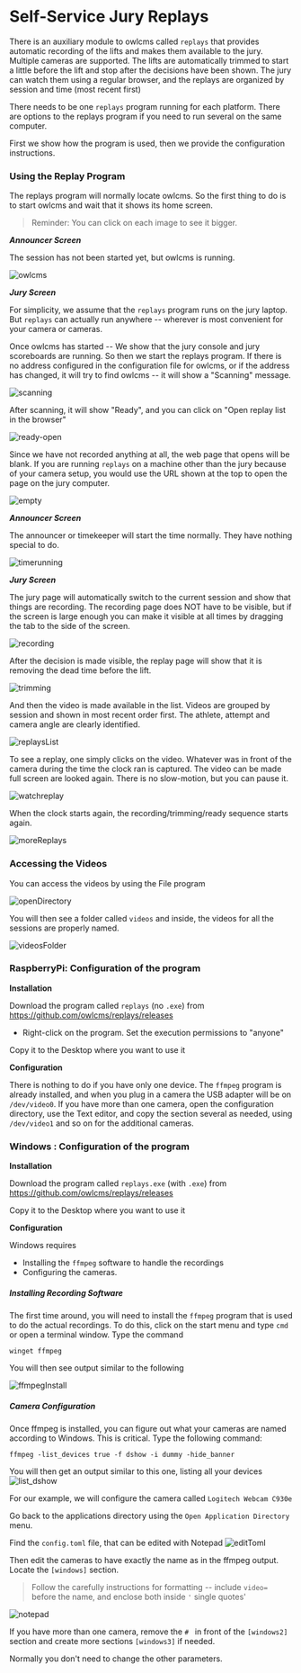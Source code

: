 # Self-Service Jury Replays

There is an auxiliary module to owlcms called `replays` that provides automatic recording of the lifts and makes them available to the jury.  Multiple cameras are supported. The lifts are automatically trimmed to start a little before the lift and stop after the decisions have been shown.  The jury can watch them using a regular browser, and the replays are organized by session and time (most recent first)

There needs to be one `replays` program running for each platform.   There are options to the replays program if you need to run several on the same computer.

First we show how the program is used, then we provide the configuration instructions.

### Using the Replay Program

The replays program will normally locate owlcms.  So the first thing to do is to start owlcms and wait that it shows its home screen.

> Reminder: You can click on each image to see it bigger.

***Announcer Screen***

The session has not been started yet, but owlcms is running.

![owlcms](nimg/4100replays/owlcms.png)

***Jury Screen***

For simplicity, we assume that the `replays` program runs on the jury laptop.  But `replays` can actually run anywhere -- wherever is most convenient for your camera or cameras.

Once owlcms has started -- We show that the jury console and jury scoreboards are running.   So then we start the replays program.  If there is no address configured in the configuration file for owlcms, or if the address has changed, it will try to find owlcms -- it will show a "Scanning" message.  

![scanning](nimg/4100replays/scanning.png)

After scanning, it will show "Ready", and you can click on "Open replay list in the browser"

![ready-open](nimg/4100replays/ready-open.png)

Since we have not recorded anything at all, the web page that opens will be blank.  If you are running `replays` on a machine other than the jury because of your camera setup, you would use the URL shown at the top to open the page on the jury computer.

![empty](nimg/4100replays/empty.png)

***Announcer Screen***

The announcer or timekeeper will start the time normally.  They have nothing special to do.

![timerunning](nimg/4100replays/timerunning.png)

***Jury Screen***

The jury page will automatically switch to the current session and show that things are recording.  The recording page does NOT have to be visible, but if the screen is large enough you can make it visible at all times by dragging the tab to the side of the screen.

![recording](nimg/4100replays/recording.png)

After the decision is made visible, the replay page will show that it is removing the dead time before the lift.

![trimming](nimg/4100replays/trimming.png)

And then the video is made available in the list.  Videos are grouped by session and shown in most recent order first.  The athlete, attempt and camera angle are clearly identified.

![replaysList](nimg/4100replays/replaysList.png)

To see a replay, one simply clicks on the video.  Whatever was in front of the camera during the time the clock ran is captured.  The video can be made full screen are looked again.  There is no slow-motion, but you can pause it.

![watchreplay](nimg/4100replays/watchreplay.png)

When the clock starts again, the recording/trimming/ready sequence starts again.

![moreReplays](nimg/4100replays/moreReplays.png)

### Accessing the Videos

You can access the videos by using the File program

![openDirectory](nimg/4100replays/openDirectory.png)

You will then see a folder called `videos` and inside, the videos for all the sessions are properly named.

![videosFolder](nimg/4100replays/videosFolder.png)

### RaspberryPi: Configuration of the program

**Installation** 

Download the program called `replays` (no `.exe`) from https://github.com/owlcms/replays/releases

- Right-click on the program.  Set the execution permissions to "anyone"

Copy it to the Desktop where you want to use it

**Configuration**

There is nothing to do if you have only one device.  The `ffmpeg` program is already installed, and when you plug in a camera  the USB adapter will be on `/dev/video0`.
If you have more than one camera, open the configuration directory, use the Text editor, and copy the section several as needed, using `/dev/video1` and so on for the additional cameras.

### Windows : Configuration of the program

**Installation** 

Download the program called `replays.exe` (with `.exe`) from https://github.com/owlcms/replays/releases

Copy it to the Desktop where you want to use it

**Configuration**

Windows requires

- Installing the `ffmpeg` software to handle the recordings
- Configuring the cameras.

##### Installing Recording Software

The first time around, you will need to install the `ffmpeg` program that is used to do the actual recordings. To do this, click on the start menu and type `cmd` or open a terminal window.  Type the command

```
winget ffmpeg
```

You will then see output similar to the following

![ffmpegInstall](nimg/4100replays/ffmpegInstall.png)

##### Camera Configuration

Once ffmpeg is installed, you can figure out what your cameras are named according to Windows.  This is critical.  Type the following command:

```
ffmpeg -list_devices true -f dshow -i dummy -hide_banner
```

You will then get an output similar to this one, listing all your devices
![list_dshow](nimg/4100replays/list_dshow.png)

For our example, we will configure the camera called `Logitech Webcam C930e`

Go back to the applications directory using the `Open Application Directory` menu.

Find the `config.toml` file, that can be edited with Notepad
![editToml](nimg/4100replays/editToml.png)

Then edit the cameras to have exactly the name as in the ffmpeg output.   Locate the `[windows]` section.

> Follow the carefully instructions for formatting -- include `video=` before the name, and enclose both inside `'` single quotes'

![notepad](nimg/4100replays/notepad.png)

If you have more than one camera, remove the `# ` in front of the `[windows2]` section and create more sections `[windows3]` if needed.

Normally you don't need to change the other parameters.

